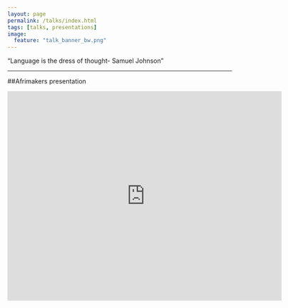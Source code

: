 ```yaml
---
layout: page
permalink: /talks/index.html
tags: [talks, presentations]
image:
  feature: "talk_banner_bw.png"
---
```


“Language is the dress of thought- Samuel Johnson”

---

##Afrimakers presentation

<iframe src="http://www.slideshare.net/drugastefania/slideshelf" width="615px" height="470px" frameborder="0" marginwidth="0" marginheight="0" scrolling="no" style="border:none;" allowfullscreen webkitallowfullscreen mozallowfullscreen></iframe>
